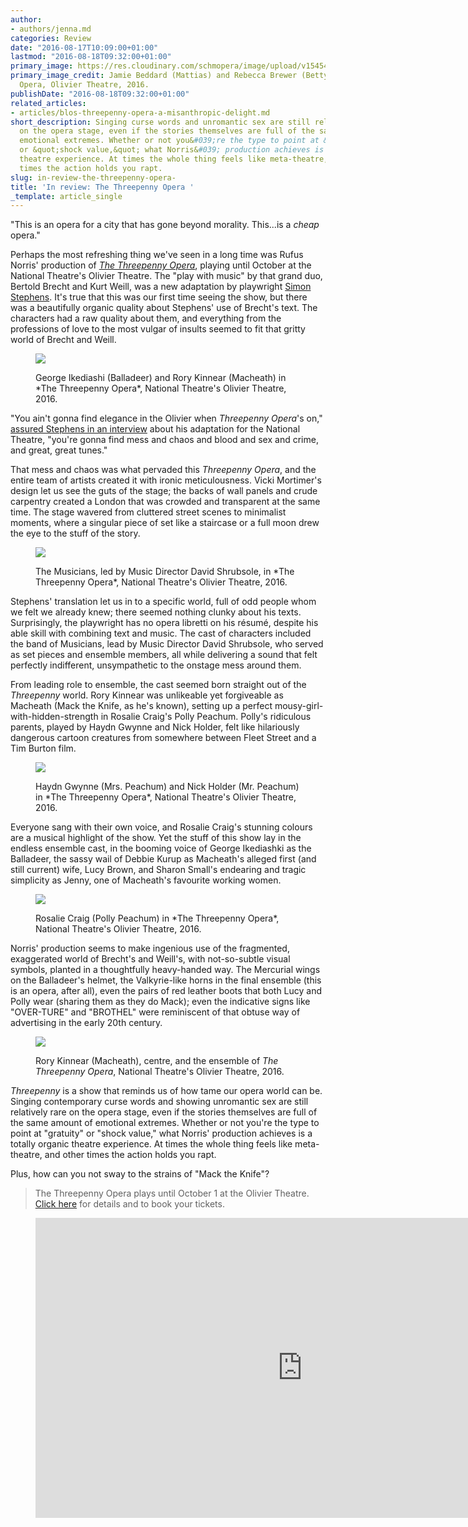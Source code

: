 ```yaml
---
author:
- authors/jenna.md
categories: Review
date: "2016-08-17T10:09:00+01:00"
lastmod: "2016-08-18T09:32:00+01:00"
primary_image: https://res.cloudinary.com/schmopera/image/upload/v1545409169/media/webhook-uploads/1471438510622/2016-08-17---TPO-Square-Jpeg-5.jpg.jpg
primary_image_credit: Jamie Beddard (Mattias) and Rebecca Brewer (Betty) in The Threepenny
  Opera, Olivier Theatre, 2016.
publishDate: "2016-08-18T09:32:00+01:00"
related_articles:
- articles/blos-threepenny-opera-a-misanthropic-delight.md
short_description: Singing curse words and unromantic sex are still relatively rare
  on the opera stage, even if the stories themselves are full of the same amount of
  emotional extremes. Whether or not you&#039;re the type to point at &quot;gratuity&quot;
  or &quot;shock value,&quot; what Norris&#039; production achieves is a totally organic
  theatre experience. At times the whole thing feels like meta-theatre, and other
  times the action holds you rapt.
slug: in-review-the-threepenny-opera-
title: 'In review: The Threepenny Opera '
_template: article_single
---
```


"This is an opera for a city that has gone beyond morality. This...is a *cheap* opera."

Perhaps the most refreshing thing we've seen in a long time was Rufus Norris' production of [*The Threepenny Opera*](https://www.nationaltheatre.org.uk/shows/threepenny-opera/whats-on), playing until October at the National Theatre's Olivier Theatre. The "play with music" by that grand duo, Bertold Brecht and Kurt Weill, was a new adaptation by playwright [Simon Stephens](https://twitter.com/stephenssimon). It's true that this was our first time seeing the show, but there was a beautifully organic quality about Stephens' use of Brecht's text. The characters had a raw quality about them, and everything from the professions of love to the most vulgar of insults seemed to fit that gritty world of Brecht and Weill.

<figure data-type="image">

![](https://res.cloudinary.com/schmopera/image/upload/v1545409169/media/webhook-uploads/1471425881061/2016-08-17%20-%20TPO%20Jpeg-8.jpg.jpg)

<figcaption>George Ikediashi (Balladeer) and Rory Kinnear (Macheath) in *The Threepenny Opera*, National Theatre's Olivier Theatre, 2016.</figcaption>
</figure>

"You ain't gonna find elegance in the Olivier when *Threepenny Opera*'s on," [assured Stephens in an interview](https://twitter.com/NationalTheatre/status/765190092633800704) about his adaptation for the National Theatre, "you're gonna find mess and chaos and blood and sex and crime, and great, great tunes."

That mess and chaos was what pervaded this *Threepenny Opera*, and the entire team of artists created it with ironic meticulousness. Vicki Mortimer's design let us see the guts of the stage; the backs of wall panels and crude carpentry created a London that was crowded and transparent at the same time. The stage wavered from cluttered street scenes to minimalist moments, where a singular piece of set like a staircase or a full moon drew the eye to the stuff of the story. 

<figure data-type="image">

![](https://res.cloudinary.com/schmopera/image/upload/v1545409169/media/webhook-uploads/1471425847345/2016-08-17---TPO-Jpeg-3.jpg.jpg)

<figcaption>The Musicians, led by Music Director David Shrubsole, in *The Threepenny Opera*, National Theatre's Olivier Theatre, 2016.</figcaption>
</figure>

Stephens' translation let us in to a specific world, full of odd people whom we felt we already knew; there seemed nothing clunky about his texts. Surprisingly, the playwright has no opera libretti on his résumé, despite his able skill with combining text and music. The cast of characters included the band of Musicians, lead by Music Director David Shrubsole, who served as set pieces and ensemble members, all while delivering a sound that felt perfectly indifferent, unsympathetic to the onstage mess around them.

From leading role to ensemble, the cast seemed born straight out of the *Threepenny* world. Rory Kinnear was unlikeable yet forgiveable as Macheath (Mack the Knife, as he's known), setting up a perfect mousy-girl-with-hidden-strength in Rosalie Craig's Polly Peachum. Polly's ridiculous parents, played by Haydn Gwynne and Nick Holder, felt like hilariously dangerous cartoon creatures from somewhere between Fleet Street and a Tim Burton film. 

<figure data-type="image">

![](https://res.cloudinary.com/schmopera/image/upload/v1545409169/media/webhook-uploads/1471425895200/2016-08-17---TPO-Jpeg-11.jpg.jpg)

<figcaption>Haydn Gwynne (Mrs. Peachum) and Nick Holder (Mr. Peachum) in *The Threepenny Opera*, National Theatre's Olivier Theatre, 2016.</figcaption>
</figure>

Everyone sang with their own voice, and Rosalie Craig's stunning colours are a musical highlight of the show. Yet the stuff of this show lay in the endless ensemble cast, in the booming voice of George Ikediashki as the Balladeer, the sassy wail of Debbie Kurup as Macheath's alleged first (and still current) wife, Lucy Brown, and Sharon Small's endearing and tragic simplicity as Jenny, one of Macheath's favourite working women.

<figure data-type="image">

![](https://res.cloudinary.com/schmopera/image/upload/v1545409169/media/webhook-uploads/1471425838444/2016-08-17---TPO-Jpeg-2.jpg.jpg)

<figcaption>Rosalie Craig (Polly Peachum) in *The Threepenny Opera*, National Theatre's Olivier Theatre, 2016.</figcaption>
</figure>

Norris' production seems to make ingenious use of the fragmented, exaggerated world of Brecht's and Weill's, with not-so-subtle visual symbols, planted in a thoughtfully heavy-handed way. The Mercurial wings on the Balladeer's helmet, the Valkyrie-like horns in the final ensemble (this is an opera, after all), even the pairs of red leather boots that both Lucy and Polly wear (sharing them as they do Mack); even the indicative signs like "OVER-TURE" and "BROTHEL" were reminiscent of that obtuse way of advertising in the early 20th century.

<figure data-type="image">

![](https://res.cloudinary.com/schmopera/image/upload/v1545409169/media/webhook-uploads/1471439841343/2016-08-17---TPO-Jpeg-6.jpg.jpg)<figcaption>Rory Kinnear (Macheath), centre, and the ensemble of *The Threepenny Opera*, National Theatre's Olivier Theatre, 2016.</figcaption>
</figure>

*Threepenny* is a show that reminds us of how tame our opera world can be. Singing contemporary curse words and showing unromantic sex are still relatively rare on the opera stage, even if the stories themselves are full of the same amount of emotional extremes. Whether or not you're the type to point at "gratuity" or "shock value," what Norris' production achieves is a totally organic theatre experience. At times the whole thing feels like meta-theatre, and other times the action holds you rapt.

Plus, how can you not sway to the strains of "Mack the Knife"?

>The Threepenny Opera plays until October 1 at the Olivier Theatre. [Click here](https://www.nationaltheatre.org.uk/shows/threepenny-opera/whats-on) for details and to book your tickets.

<figure data-type="video">
<iframe width="854" height="480" src="https://www.youtube.com/embed/aPG9GcykPIY?start=11" frameborder="0" allowfullscreen></iframe>
</figure>

